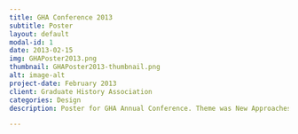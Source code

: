 ```yaml
---
title: GHA Conference 2013
subtitle: Poster
layout: default
modal-id: 1
date: 2013-02-15
img: GHAPoster2013.png
thumbnail: GHAPoster2013-thumbnail.png
alt: image-alt
project-date: February 2013
client: Graduate History Association
categories: Design
description: Poster for GHA Annual Conference. Theme was New Approaches to History. Made in Photoshop.

---
```

